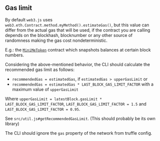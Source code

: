## Gas limit

By default `web3.js` uses `web3.eth.Contract.method.myMethod().estimateGas()`, but this value can differ from the 
actual gas that will be used, if the contract you are calling depends on the blockhash, blocknumber or any other source of 
randomness making the gas cost nondeterministic.

E.g.: the [`MiniMeToken`](https://github.com/aragon/aragon-apps/blob/master/shared/minime/contracts/MiniMeToken.sol) contract which snapshots balances at certain block numbers.

Considering the above-mentioned behavior, the CLI should calculate the recommended gas limit as follows:
- `recommendedGas = estimatedGas`, if `estimatedGas > upperGasLimit` or
- `recommendedGas = estimatedGas * LAST_BLOCK_GAS_LIMIT_FACTOR` with a maximum value of `upperGasLimit`

Where `upperGasLimit = latestBlock.gasLimit * LAST_BLOCK_GAS_LIMIT_FACTOR`, `LAST_BLOCK_GAS_LIMIT_FACTOR = 1.5` and `LAST_BLOCK_GAS_LIMIT_FACTOR = 0.95`.

See `src/util.js#getRecommendedGasLimit`. (This should probably be its own library)

The CLI should ignore the `gas` property of the network from truffle config.